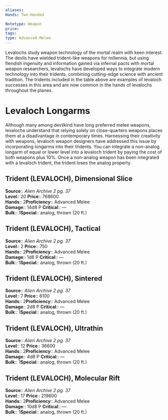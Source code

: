 ```yaml
---
aliases: 
Hands: Two-Handed

Notetype: Weapon
price: 
tags: 
type: Advanced-Melee
---
```

Levalochs study weapon technology of the mortal realm with keen interest. The devils have wielded trident-like weapons for millennia, but using fiendish ingenuity and information gained via infernal pacts with mortal weapon researchers, levalochs have developed ways to integrate modern technology into their tridents, combining cutting-edge science with ancient tradition. The tridents included in the table above are examples of levaloch successes in this area and are now common in the hands of levalochs throughout the planes.

# Levaloch Longarms

Although many among devilkind have long preferred melee weapons, levalochs understand that relying solely on close-quarters weapons places them at a disadvantage in contemporary times. Harnessing their creativity with weapons, levaloch weapon designers have addressed this issue by incorporating longarms into their tridents. You can integrate a non-analog longarm of equal or lower level into a levaloch trident by paying the cost of both weapons plus 10%. Once a non-analog weapon has been integrated with a levaloch trident, the trident loses the analog property.  

## Trident (LEVALOCH), Dimensional Slice

**Source**:: _Alien Archive 2 pg. 37_  
**Level**:: 20
**Price**:: 768600  
**Hands**:: 2**Proficiency**:: Advanced Melee  
**Damage**:: 14d8 P
**Critical**:: —  
**Bulk**:: 1**Special**:: analog, thrown (20 ft.)

## Trident (LEVALOCH), Tactical

**Source**:: _Alien Archive 2 pg. 37_  
**Level**:: 2
**Price**:: 750  
**Hands**:: 2**Proficiency**:: Advanced Melee  
**Damage**:: 1d8 P
**Critical**:: —  
**Bulk**:: 1**Special**:: analog, thrown (20 ft.)

## Trident (LEVALOCH), Sintered

**Source**:: _Alien Archive 2 pg. 37_  
**Level**:: 7
**Price**:: 6100  
**Hands**:: 2**Proficiency**:: Advanced Melee  
**Damage**:: 2d8 P
**Critical**:: —  
**Bulk**:: 1**Special**:: analog, thrown (20 ft.)

## Trident (LEVALOCH), Ultrathin

**Source**:: _Alien Archive 2 pg. 37_  
**Level**:: 12
**Price**:: 36600  
**Hands**:: 2**Proficiency**:: Advanced Melee  
**Damage**:: 4d8 P
**Critical**:: —  
**Bulk**:: 1**Special**:: analog, thrown (20 ft.)

## Trident (LEVALOCH), Molecular Rift

**Source**:: _Alien Archive 2 pg. 37_  
**Level**:: 17
**Price**:: 219600  
**Hands**:: 2**Proficiency**:: Advanced Melee  
**Damage**:: 10d8 P
**Critical**:: —  
**Bulk**:: 1**Special**:: analog, thrown (20 ft.)
